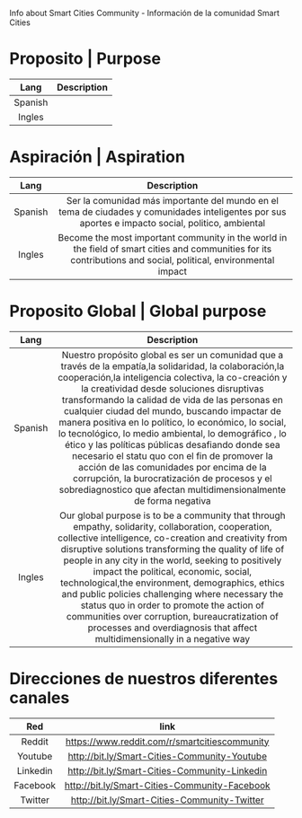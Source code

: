 Info about Smart Cities Community - Información de la comunidad Smart Cities

# Proposito | Purpose

| Lang | Description | 
| :-------------: | :-------------: |
| Spanish | |
| Ingles |  |


# Aspiración | Aspiration

| Lang | Description | 
| :-------------: | :-------------: |
| Spanish | Ser la comunidad más importante del mundo en el tema de ciudades y comunidades inteligentes por sus aportes e impacto social, politico, ambiental|
| Ingles | Become the most important community in the world in the field of smart cities and communities for its contributions and social, political, environmental impact |


# Proposito Global | Global purpose

| Lang | Description | 
| :-------------: | :-------------: |
| Spanish | Nuestro propósito global es ser un comunidad que a través de la empatía,la solidaridad, la colaboración,la cooperación,la inteligencia colectiva, la co-creación y la creatividad desde soluciones disruptivas transformando la calidad de vida de las personas en cualquier ciudad del mundo, buscando impactar de manera positiva en lo político, lo económico, lo social, lo tecnológico, lo medio ambiental, lo demográfico , lo ético y las políticas públicas desafiando donde sea necesario el statu quo con el fin de promover la acción de las comunidades por encima de la corrupción, la burocratización de procesos y el sobrediagnostico que afectan multidimensionalmente de forma negativa |
| Ingles | Our global purpose is to be a community that through empathy, solidarity, collaboration, cooperation, collective intelligence, co-creation and creativity from disruptive solutions transforming the quality of life of people in any city in the world, seeking to positively impact the political, economic, social, technological,the environment, demographics, ethics and public policies challenging where necessary the status quo in order to promote the action of communities over corruption, bureaucratization of processes and overdiagnosis that affect multidimensionally in a negative way |

# Direcciones de nuestros diferentes canales

| Red | link | 
| :-------------: | :-------------: |
| Reddit | https://www.reddit.com/r/smartcitiescommunity |
| Youtube | http://bit.ly/Smart-Cities-Community-Youtube |
| Linkedin | http://bit.ly/Smart-Cities-Community-Linkedin |
| Facebook | http://bit.ly/Smart-Cities-Community-Facebook |
| Twitter | http://bit.ly/Smart-Cities-Community-Twitter |
